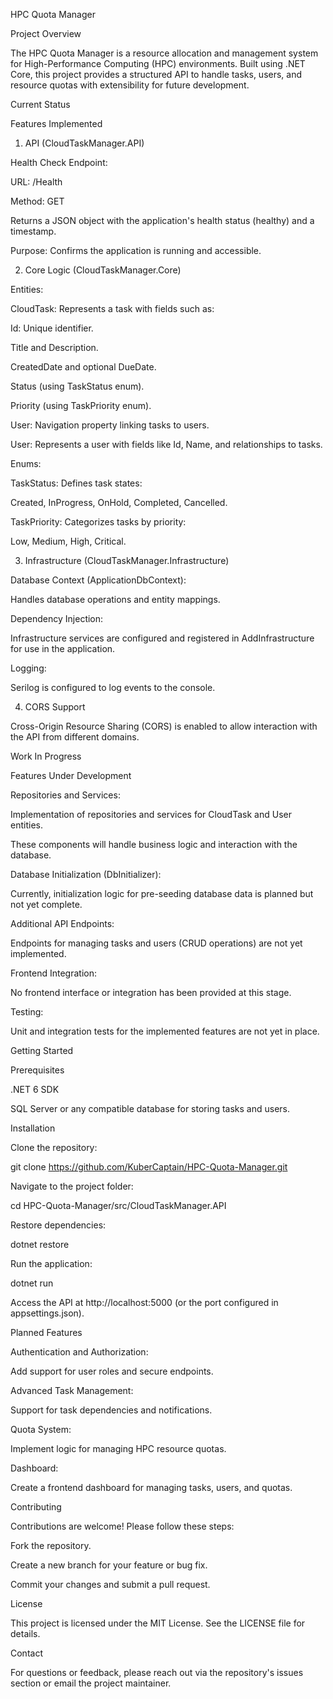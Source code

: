 HPC Quota Manager

Project Overview

The HPC Quota Manager is a resource allocation and management system for High-Performance Computing (HPC) environments. Built using .NET Core, this project provides a structured API to handle tasks, users, and resource quotas with extensibility for future development.

Current Status

Features Implemented

1. API (CloudTaskManager.API)

Health Check Endpoint:

URL: /Health

Method: GET

Returns a JSON object with the application's health status (healthy) and a timestamp.

Purpose: Confirms the application is running and accessible.

2. Core Logic (CloudTaskManager.Core)

Entities:

CloudTask: Represents a task with fields such as:

Id: Unique identifier.

Title and Description.

CreatedDate and optional DueDate.

Status (using TaskStatus enum).

Priority (using TaskPriority enum).

User: Navigation property linking tasks to users.

User: Represents a user with fields like Id, Name, and relationships to tasks.

Enums:

TaskStatus: Defines task states:

Created, InProgress, OnHold, Completed, Cancelled.

TaskPriority: Categorizes tasks by priority:

Low, Medium, High, Critical.

3. Infrastructure (CloudTaskManager.Infrastructure)

Database Context (ApplicationDbContext):

Handles database operations and entity mappings.

Dependency Injection:

Infrastructure services are configured and registered in AddInfrastructure for use in the application.

Logging:

Serilog is configured to log events to the console.

4. CORS Support

Cross-Origin Resource Sharing (CORS) is enabled to allow interaction with the API from different domains.

Work In Progress

Features Under Development

Repositories and Services:

Implementation of repositories and services for CloudTask and User entities.

These components will handle business logic and interaction with the database.

Database Initialization (DbInitializer):

Currently, initialization logic for pre-seeding database data is planned but not yet complete.

Additional API Endpoints:

Endpoints for managing tasks and users (CRUD operations) are not yet implemented.

Frontend Integration:

No frontend interface or integration has been provided at this stage.

Testing:

Unit and integration tests for the implemented features are not yet in place.

Getting Started

Prerequisites

.NET 6 SDK

SQL Server or any compatible database for storing tasks and users.

Installation

Clone the repository:

git clone https://github.com/KuberCaptain/HPC-Quota-Manager.git

Navigate to the project folder:

cd HPC-Quota-Manager/src/CloudTaskManager.API

Restore dependencies:

dotnet restore

Run the application:

dotnet run

Access the API at http://localhost:5000 (or the port configured in appsettings.json).

Planned Features

Authentication and Authorization:

Add support for user roles and secure endpoints.

Advanced Task Management:

Support for task dependencies and notifications.

Quota System:

Implement logic for managing HPC resource quotas.

Dashboard:

Create a frontend dashboard for managing tasks, users, and quotas.

Contributing

Contributions are welcome! Please follow these steps:

Fork the repository.

Create a new branch for your feature or bug fix.

Commit your changes and submit a pull request.

License

This project is licensed under the MIT License. See the LICENSE file for details.

Contact

For questions or feedback, please reach out via the repository's issues section or email the project maintainer.

